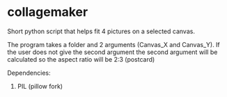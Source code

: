 # collagemaker
Short python script that helps fit 4 pictures on a selected canvas.

The program takes a folder and 2 arguments (Canvas_X and Canvas_Y).
If the user does not give the second argument the second argument will be calculated so the aspect ratio will be 2:3 (postcard)


Dependencies:

1. PIL (pillow fork)
